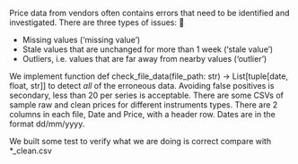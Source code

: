 Price data from vendors often contains errors that need to be identified and investigated. There are three types of issues:

 - Missing values (‘missing value’)
 - Stale values that are unchanged for more than 1 week (‘stale value’)
 - Outliers, i.e. values that are far away from nearby values (‘outlier’)

We implement function def check_file_data(file_path: str) -> List[tuple[date, float, str]]
to detect *all* of the erroneous data. Avoiding false positives is secondary, less
than 20 per series is acceptable.
There are some CSVs of sample raw and clean prices for different instruments types. There
are 2 columns in each file, Date and Price, with a header row. Dates are in the format dd/mm/yyyy.

We built some test to verify what we are doing is correct compare with *_clean.csv